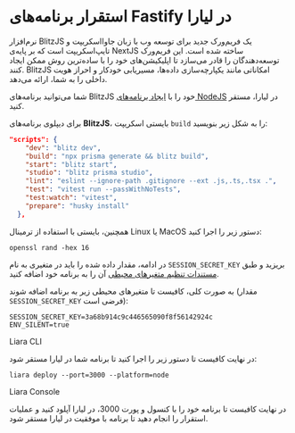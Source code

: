 # استقرار برنامه‌های Fastify در لیارا

نرم‌افزار BlitzJS یک فریم‌ورک جدید برای توسعه وب با زبان جاوااسکریپت و تایپ‌اسکریپت است که بر پایه‌ی NextJS ساخته شده است. این فریم‌ورک توسعه‌دهندگان را قادر می‌سازد تا اپلیکیشن‌های خود را با ساده‌ترین روش ممکن ایجاد کنند. BlitzJS امکاناتی مانند یکپارچه‌سازی داده‌ها، مسیریابی خودکار و احراز هویت داخلی را به شما، ارائه می‌دهد.

شما می‌توانید برنامه‌های BlitzJS خود را با [ایجاد برنامه‌های NodeJS](../../how-tos/create-app.md) در لیارا، مستقر کنید.

برای دیپلوی برنامه‌های **BlitzJS**، بایستی اسکریپت `build` را به شکل زیر بنویسید:

```json
"scripts": {
    "dev": "blitz dev",
    "build": "npx prisma generate && blitz build",
    "start": "blitz start",
    "studio": "blitz prisma studio",
    "lint": "eslint --ignore-path .gitignore --ext .js,.ts,.tsx .",
    "test": "vitest run --passWithNoTests",
    "test:watch": "vitest",
    "prepare": "husky install"
  },
```

همچنین، بایستی با استفاده از ترمینال Linux یا MacOS دستور زیر را اجرا کنید:

```
openssl rand -hex 16
```

در ادامه، مقدار داده شده را باید در متغیری به نام `SESSION_SECRET_KEY` بریزید و طبق [مستندات تنظیم متغیرهای محیطی](../../../../details/envs.md) آن را به برنامه خود اضافه کنید.

به صورت کلی، کافیست تا متغیرهای محیطی زیر به برنامه اضافه شوند (مقدار `SESSION_SECRET_KEY` فرضی است): 

```
SESSION_SECRET_KEY=3a68b914c9c446565090f8f56142924c
ENV_SILENT=true
```

Liara CLI

در نهایت کافیست تا دستور زیر را اجرا کنید تا برنامه شما در لیارا مستقر شود:

```
liara deploy --port=3000 --platform=node
```

Liara Console



در نهایت کافیست تا برنامه خود را با کنسول و پورت 3000، در لیارا آپلود کنید و عملیات استقرار را انجام دهید تا برنامه با موفقیت در لیارا مستقر شود.




